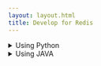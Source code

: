 ```yaml
---
layout: layout.html
title: Develop for Redis
---
```


<details>
<summary> Using Python
</summary>

## Pre-requisite

- Ensure that you have Python installed on your system.

The below python code insert a key("foo") with a value("bar") directly to the redis server
Copy the below code and save it in a file called foobar.py



```
import redis
# Create connection object
r = redis.StrictRedis(host='localhost', port=6379, db=0, password='redis12#')
# set a value for the foo object
r.set('foo', 'bar')
# retrieve and print the value for the foo object
print(r.get('foo'))
```


- Execute the python code

```
python foobar.py
```

</details>

<details><summary>
Using JAVA
</summary>
tbd
</details>
